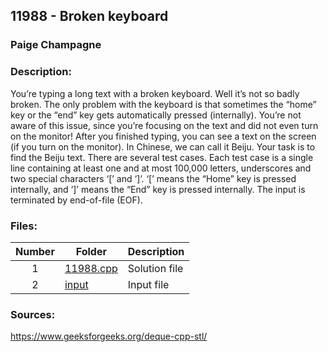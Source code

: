 ## 11988 - Broken keyboard
### Paige Champagne
### Description:
You’re typing a long text with a broken keyboard. Well it’s not so badly broken. The only problem
with the keyboard is that sometimes the “home” key or the “end” key gets automatically pressed
(internally).
You’re not aware of this issue, since you’re focusing on the text and did not even turn on the
monitor! After you finished typing, you can see a text on the screen (if you turn on the monitor).
In Chinese, we can call it Beiju. Your task is to find the Beiju text.
There are several test cases. Each test case is a single line containing at least one and at most 100,000
letters, underscores and two special characters ‘[’ and ‘]’. ‘[’ means the “Home” key is pressed
internally, and ‘]’ means the “End” key is pressed internally. The input is terminated by end-of-file
(EOF).


### Files:
| Number | Folder                              | Description                            |
| :----: | ----------------------------------- | -------------------------------------- |
| 1 | [11988.cpp](./11988.cpp)   | Solution file |
| 2 | [input](./input)   | Input file |

### Sources:
https://www.geeksforgeeks.org/deque-cpp-stl/
